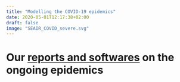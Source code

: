 ```yaml
---
title: "Modelling the COVID-19 epidemics"
date: 2020-05-01T12:17:38+02:00
draft: false
image: "SEAIR_COVID_severe.svg"
---
```


# Our [reports and softwares](http://covid-ete.ouvaton.org/index_en.html) on the ongoing epidemics